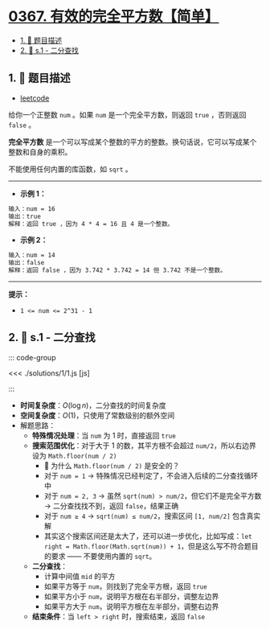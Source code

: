 # [0367. 有效的完全平方数【简单】](https://github.com/tnotesjs/TNotes.leetcode/tree/main/notes/0367.%20%E6%9C%89%E6%95%88%E7%9A%84%E5%AE%8C%E5%85%A8%E5%B9%B3%E6%96%B9%E6%95%B0%E3%80%90%E7%AE%80%E5%8D%95%E3%80%91)

<!-- region:toc -->

- [1. 📝 题目描述](#1--题目描述)
- [2. 🎯 s.1 - 二分查找](#2--s1---二分查找)

<!-- endregion:toc -->

## 1. 📝 题目描述

- [leetcode](https://leetcode.cn/problems/valid-perfect-square/)

给你一个正整数 `num` 。如果 `num` 是一个完全平方数，则返回 `true` ，否则返回 `false` 。

**完全平方数** 是一个可以写成某个整数的平方的整数。换句话说，它可以写成某个整数和自身的乘积。

不能使用任何内置的库函数，如 `sqrt` 。

---

- **示例 1：**

```txt
输入：num = 16
输出：true
解释：返回 true ，因为 4 * 4 = 16 且 4 是一个整数。
```

- **示例 2：**

```txt
输入：num = 14
输出：false
解释：返回 false ，因为 3.742 * 3.742 = 14 但 3.742 不是一个整数。
```

---

**提示：**

- `1 <= num <= 2^31 - 1`

## 2. 🎯 s.1 - 二分查找

::: code-group

<<< ./solutions/1/1.js [js]

:::

- **时间复杂度**：$O(\log n)$，二分查找的时间复杂度
- **空间复杂度**：$O(1)$，只使用了常数级别的额外空间
- 解题思路：
  - **特殊情况处理**：当 `num` 为 1 时，直接返回 `true`
  - **搜索范围优化**：对于大于 1 的数，其平方根不会超过 `num/2`，所以右边界设为 `Math.floor(num / 2)`
    - 🤔 为什么 `Math.floor(num / 2)` 是安全的？
    - 对于 `num = 1` → 特殊情况已经判定了，不会进入后续的二分查找循环中
    - 对于 `num = 2, 3` → 虽然 `sqrt(num) > num/2`，但它们不是完全平方数 → 二分查找找不到，返回 `false`，结果正确
    - 对于 `num ≥ 4` → `sqrt(num) ≤ num/2`，搜索区间 `[1, num/2]` 包含真实解
    - 其实这个搜索区间还是太大了，还可以进一步优化，比如写成：`let right = Math.floor(Math.sqrt(num)) + 1`，但是这么写不符合题目的要求 —— 不要使用内置的 `sqrt`。
  - **二分查找**：
    - 计算中间值 `mid` 的平方
    - 如果平方等于 `num`，则找到了完全平方根，返回 `true`
    - 如果平方小于 `num`，说明平方根在右半部分，调整左边界
    - 如果平方大于 `num`，说明平方根在左半部分，调整右边界
  - **结束条件**：当 `left > right` 时，搜索结束，返回 `false`
